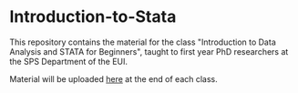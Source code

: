 # Introduction-to-Stata
This repository contains the material for the class "Introduction to Data Analysis and STATA for Beginners", taught to first year PhD researchers at the SPS Department of the EUI.


Material will be uploaded [here](Introduction-to-Stata/tree/master/files/) at the end of each class.
